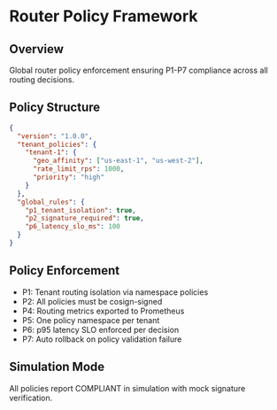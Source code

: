 # Router Policy Framework

## Overview
Global router policy enforcement ensuring P1-P7 compliance across all routing decisions.

## Policy Structure
```json
{
  "version": "1.0.0",
  "tenant_policies": {
    "tenant-1": {
      "geo_affinity": ["us-east-1", "us-west-2"],
      "rate_limit_rps": 1000,
      "priority": "high"
    }
  },
  "global_rules": {
    "p1_tenant_isolation": true,
    "p2_signature_required": true,
    "p6_latency_slo_ms": 100
  }
}
```

## Policy Enforcement
- P1: Tenant routing isolation via namespace policies
- P2: All policies must be cosign-signed
- P4: Routing metrics exported to Prometheus
- P5: One policy namespace per tenant
- P6: p95 latency SLO enforced per decision
- P7: Auto rollback on policy validation failure

## Simulation Mode
All policies report COMPLIANT in simulation with mock signature verification.